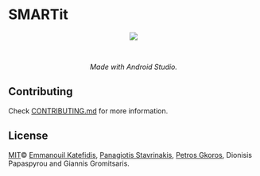 # SMARTit
<p align="center">
   <img src="https://i.imgur.com/fMb6Q78.png">
</p>
<br>
<i>
<p align="center">
  Made with Android Studio.
</p>
</i>

## Contributing

Check [CONTRIBUTING.md](CONTRIBUTING.md) for more information.

## License

[MIT](LICENSE)© <a href="https://github.com/man0s">Emmanouil Katefidis</a>, <a href="https://github.com/pan0sSt">Panagiotis Stavrinakis</a>, <a href="https://github.com/pgkoros">Petros Gkoros</a>, Dionisis Papaspyrou and Giannis Gromitsaris.
